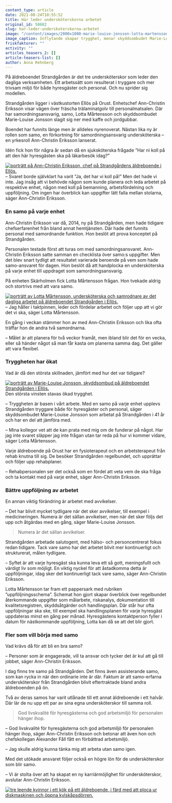 ```yaml
---
content_type: article
date: 2021-08-24T10:55:52
title: Här leder undersköterskorna arbetet
original_id: 58682
slug: har-leder-underskoterskorna-arbetet
image: "/content/images/2000x1000-marie-louise-jonsson-lotta-martensson-ann-christin-eriksson-foto2-anna-rehnberg.jpg"
image_caption: Inflytande skapar trygghet, menar skyddsombudet Marie-Louise Jonsson på äldreboendet Strandgården. Lotta Mårtensson, i mitten, är samordnare på sin avdelning.  Systemet avlastar också chefen Ann-Christin Eriksson.
friskfaktorer: ""
activity: ""
articles_teasers_2: []
article-teasers-list: []
author: Anna Rehnberg
---
```


På äldreboendet Strandgården är det tre undersköterskor som leder den dagliga verksamheten. Ett arbetssätt som resulterat i tryggare och mer trivsam miljö för både hyresgäster och personal. Och nu sprider sig modellen.

Strandgården ligger i västkustorten Ellös på Orust. Enhetschef Ann-Christin Eriksson visar vägen över fräscha trälaminatgolv till personalmatsalen. Där har samordningsansvarig, samo, Lotta Mårtensson och skyddsombudet Marie-Louise Jonsson slagit sig ner med kaffe och jordgubbar.

Boendet har funnits länge men är alldeles nyrenoverat. Nästan lika ny är rollen som samo, en förkortning för samordningsansvarig undersköterska – en yrkesroll Ann-Christin Eriksson lanserat.

Idén fick hon för några år sedan då en sjuksköterska frågade ”Har ni koll på att den här hyresgästen ska på läkarbesök idag?”

[![porträtt på Ann-Christin Eriksson, chef på Strandgårdens äldreboende i Ellös. ](https://www.suntarbetsliv.se/wp-content/uploads/2021/08/200x220-ann-christin-eriksson-foto-anna-rehnberg.jpg)](https://www.suntarbetsliv.se/wp-content/uploads/2021/08/200x220-ann-christin-eriksson-foto-anna-rehnberg.jpg)– Svaret borde självklart ha varit ”Ja, det har vi koll på!” Men det hade vi inte. Jag insåg att vi behövde någon som kunde planera och leda arbetet på respektive enhet, någon med koll på bemanning, arbetsfördelning och uppföljning. Om ingen har överblick kan uppgifter lätt falla mellan stolarna, säger Ann-Christin Eriksson.

### En samo på varje enhet

Ann-Christin Eriksson var då, 2014, ny på Strandgården, men hade tidigare chefserfarenhet från bland annat hemtjänsten. Där hade det funnits personal med samordnande funktion. Hon beslöt att prova konceptet på Strandgården.

Personalen testade först att turas om med samordningsansvaret. Ann-Christin Eriksson satte samman en checklista över samo:s uppgifter. Men det blev snart tydligt att resultatet varierade beroende på vem som hade samo-ansvaret för dagen. Hon beslöt då att handplocka en undersköterska på varje enhet till uppdraget som samordningsansvarig.

På enheten Skärholmen fick Lotta Mårtensson frågan. Hon tvekade aldrig och stortrivs med att vara samo.

[![porträtt av Lotta Mårtensson, undersköterska och samrodnare av det dagliga arbetet på äldreboendet Strandgården i Ellös.](https://www.suntarbetsliv.se/wp-content/uploads/2021/08/200x220-lotta-martensson2-foto-anna-rehnberg.jpg)](https://www.suntarbetsliv.se/wp-content/uploads/2021/08/200x220-lotta-martensson2-foto-anna-rehnberg.jpg)– Jag håller i taktpinnen, leder och fördelar arbetet och följer upp att vi gör det vi ska, säger Lotta Mårtensson.

En gång i veckan stämmer hon av med Ann-Christin Eriksson och lika ofta träffar hon de andra två samordnarna.

– Målet är att planera för två veckor framåt, men ibland blir det för en vecka, eller så händer något så man får kasta om planerna samma dag. Det gäller att vara flexibel.

### Tryggheten har ökat

Vad är då den största skillnaden, jämfört med hur det var tidigare?

[![porträtt av Marie-Louise Jonsson, skyddsombud på äldreboendet Strandgården i Ellös.](https://www.suntarbetsliv.se/wp-content/uploads/2021/08/200x220-marie-louise-jonsson-foto-anna-rehnberg.jpg)](https://www.suntarbetsliv.se/wp-content/uploads/2021/08/200x220-marie-louise-jonsson-foto-anna-rehnberg.jpg)Den största vinsten stavas ökad trygghet.

– Tryggheten är basen i vårt arbete. Med en samo på varje enhet upplevs Strandgården tryggare både för hyresgäster och personal, säger skyddsombudet Marie-Louise Jonsson som arbetat på Strandgården i 41 år och har en del att jämföra med.

– Mina kollegor vet att de kan prata med mig om de funderar på något. Har jag inte svaret släpper jag inte frågan utan tar reda på hur vi kommer vidare, säger Lotta Mårtensson.

Varje äldreboende på Orust har en fysioterapeut och en arbetsterapeut från rehab knutna till sig. De besöker Strandgården regelbundet, och upprättar och följer upp rehabplaner.

– Rehabpersonalen ser det också som en fördel att veta vem de ska fråga och ta kontakt med på varje enhet, säger Ann-Christin Eriksson.

### Bättre uppföljning av arbetet

En annan viktig förändring är arbetet med avvikelser.

– Det har blivit mycket tydligare när det sker avvikelser, till exempel i medicineringen. Numera är det sällan avvikelser, men när det sker följs det upp och åtgärdas med en gång, säger Marie-Louise Jonsson.

> Numera är det sällan avvikelser.

Strandgården arbetade salutogent, med hälso- och personcentrerat fokus redan tidigare. Tack vare samo har det arbetet blivit mer kontinuerligt och strukturerat, målen tydligare.

– Syftet är att varje hyresgäst ska kunna leva ett så gott, meningsfullt och värdigt liv som möjligt. En viktig nyckel för att åstadkomma detta är uppföljningar, idag sker det kontinuerligt tack vare samo, säger Ann-Christin Eriksson.

Lotta Mårtensson tar fram ett pappersark med rubriken ”uppföljningsschema”. Schemat hon gjort skapar överblick över regelbundet återkommande uppgifter som målarbete, riskanalys, dokumentation till kvalitetsregistren, skyddsåtgärder och handlingsplan. Där står hur ofta uppföljningar ska ske, till exempel ska handlingsplanen för varje hyresgäst uppdateras minst en gång per månad. Hyresgästens kontaktperson fyller i datum för nästkommande uppföljning, Lotta kan då se att det blir gjort.

### Fler som vill börja med samo

Vad krävs då för att bli en bra samo?

– Personer som är engagerade, vill ta ansvar och tycker det är kul att gå till jobbet, säger Ann-Christin Eriksson.

I dag finns tre samo på Strandgården. Det finns även assisterande samo, som kan rycka in när den ordinarie inte är där. Faktum är att samo-erfarna undersköterskor från Strandgården blivit eftertraktade bland andra äldreboenden på ön.

Två av deras samos har varit utlånade till ett annat äldreboende i ett halvår. Där lär de nu upp ett par av sina egna undersköterskor till samma roll.

> God livskvalité för hyresgästerna och god arbetsmiljö för personalen hänger ihop.

– God livskvalité för hyresgästerna och god arbetsmiljö för personalen hänger ihop, säger Ann-Christin Eriksson och betonar att även hon och chefskollegan Alexander Fåll fått en förbättrad arbetsmiljö.

– Jag skulle aldrig kunna tänka mig att arbeta utan samo igen.

Med det utökade ansvaret följer också en högre lön för de undersköterskor som blir samo.

– Vi är stolta över att ha skapat en ny karriärmöjlighet för undersköterskor, avslutar Ann-Christin Eriksson.

[![tre leende kvinnor i ett kök på ett äldreboende, i färd med att ploca ur diskmaskinen och öppna kylskåpsdörren. ](https://www.suntarbetsliv.se/wp-content/uploads/2021/08/750x450-marie-louise-jonsson-ann-christin-eriksson-lotta-martensson-foto3-anna-rehnberg.jpg)](https://www.suntarbetsliv.se/wp-content/uploads/2021/08/750x450-marie-louise-jonsson-ann-christin-eriksson-lotta-martensson-foto3-anna-rehnberg.jpg)
